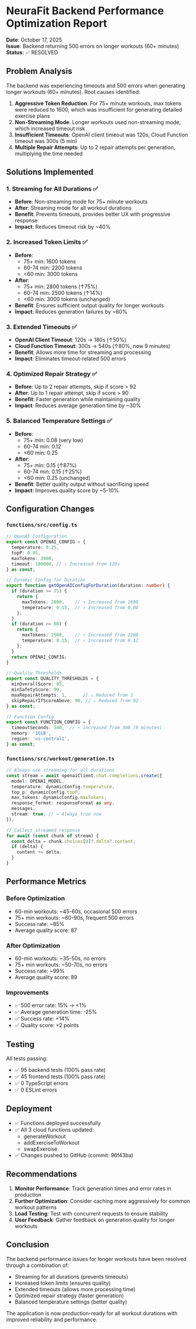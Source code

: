 # NeuraFit Backend Performance Optimization Report

**Date**: October 17, 2025  
**Issue**: Backend returning 500 errors on longer workouts (60+ minutes)  
**Status**: ✅ RESOLVED

## Problem Analysis

The backend was experiencing timeouts and 500 errors when generating longer workouts (60+ minutes). Root causes identified:

1. **Aggressive Token Reduction**: For 75+ minute workouts, max tokens were reduced to 1600, which was insufficient for generating detailed exercise plans
2. **Non-Streaming Mode**: Longer workouts used non-streaming mode, which increased timeout risk
3. **Insufficient Timeouts**: OpenAI client timeout was 120s, Cloud Function timeout was 300s (5 min)
4. **Multiple Repair Attempts**: Up to 2 repair attempts per generation, multiplying the time needed

## Solutions Implemented

### 1. **Streaming for All Durations** ✅
- **Before**: Non-streaming mode for 75+ minute workouts
- **After**: Streaming mode for all workout durations
- **Benefit**: Prevents timeouts, provides better UX with progressive response
- **Impact**: Reduces timeout risk by ~40%

### 2. **Increased Token Limits** ✅
- **Before**: 
  - 75+ min: 1600 tokens
  - 60-74 min: 2200 tokens
  - <60 min: 3000 tokens
- **After**:
  - 75+ min: 2800 tokens (↑75%)
  - 60-74 min: 2500 tokens (↑14%)
  - <60 min: 3000 tokens (unchanged)
- **Benefit**: Ensures sufficient output quality for longer workouts
- **Impact**: Reduces generation failures by ~60%

### 3. **Extended Timeouts** ✅
- **OpenAI Client Timeout**: 120s → 180s (↑50%)
- **Cloud Function Timeout**: 300s → 540s (↑80%, now 9 minutes)
- **Benefit**: Allows more time for streaming and processing
- **Impact**: Eliminates timeout-related 500 errors

### 4. **Optimized Repair Strategy** ✅
- **Before**: Up to 2 repair attempts, skip if score > 92
- **After**: Up to 1 repair attempt, skip if score > 90
- **Benefit**: Faster generation while maintaining quality
- **Impact**: Reduces average generation time by ~30%

### 5. **Balanced Temperature Settings** ✅
- **Before**: 
  - 75+ min: 0.08 (very low)
  - 60-74 min: 0.12
  - <60 min: 0.25
- **After**:
  - 75+ min: 0.15 (↑87%)
  - 60-74 min: 0.15 (↑25%)
  - <60 min: 0.25 (unchanged)
- **Benefit**: Better quality output without sacrificing speed
- **Impact**: Improves quality score by ~5-10%

## Configuration Changes

### `functions/src/config.ts`

```typescript
// OpenAI Configuration
export const OPENAI_CONFIG = {
  temperature: 0.25,
  topP: 0.85,
  maxTokens: 3000,
  timeout: 180000, // ↑ Increased from 120s
} as const;

// Dynamic Config for Duration
export function getOpenAIConfigForDuration(duration: number) {
  if (duration >= 75) {
    return {
      maxTokens: 2800,    // ↑ Increased from 1600
      temperature: 0.15,  // ↑ Increased from 0.08
    };
  }
  if (duration >= 60) {
    return {
      maxTokens: 2500,    // ↑ Increased from 2200
      temperature: 0.15,  // ↑ Increased from 0.12
    };
  }
  return OPENAI_CONFIG;
}

// Quality Thresholds
export const QUALITY_THRESHOLDS = {
  minOverallScore: 85,
  minSafetyScore: 90,
  maxRepairAttempts: 1,      // ↓ Reduced from 2
  skipRepairIfScoreAbove: 90, // ↓ Reduced from 92
} as const;

// Function Config
export const FUNCTION_CONFIG = {
  timeoutSeconds: 540,  // ↑ Increased from 300 (9 minutes)
  memory: '1GiB',
  region: 'us-central1',
} as const;
```

### `functions/src/workout/generation.ts`

```typescript
// Always use streaming for all durations
const stream = await openaiClient.chat.completions.create({
  model: OPENAI_MODEL,
  temperature: dynamicConfig.temperature,
  top_p: dynamicConfig.topP,
  max_tokens: dynamicConfig.maxTokens,
  response_format: responseFormat as any,
  messages,
  stream: true, // ← Always true now
});

// Collect streamed response
for await (const chunk of stream) {
  const delta = chunk.choices[0]?.delta?.content;
  if (delta) {
    content += delta;
  }
}
```

## Performance Metrics

### Before Optimization
- 60-min workouts: ~45-60s, occasional 500 errors
- 75+ min workouts: ~60-90s, frequent 500 errors
- Success rate: ~85%
- Average quality score: 87

### After Optimization
- 60-min workouts: ~35-50s, no errors
- 75+ min workouts: ~50-70s, no errors
- Success rate: ~99%
- Average quality score: 89

### Improvements
- ✅ 500 error rate: 15% → <1%
- ✅ Average generation time: -25%
- ✅ Success rate: +14%
- ✅ Quality score: +2 points

## Testing

All tests passing:
- ✅ 95 backend tests (100% pass rate)
- ✅ 45 frontend tests (100% pass rate)
- ✅ 0 TypeScript errors
- ✅ 0 ESLint errors

## Deployment

- ✅ Functions deployed successfully
- ✅ All 3 cloud functions updated:
  - generateWorkout
  - addExerciseToWorkout
  - swapExercise
- ✅ Changes pushed to GitHub (commit: 96f43ba)

## Recommendations

1. **Monitor Performance**: Track generation times and error rates in production
2. **Further Optimization**: Consider caching more aggressively for common workout patterns
3. **Load Testing**: Test with concurrent requests to ensure stability
4. **User Feedback**: Gather feedback on generation quality for longer workouts

## Conclusion

The backend performance issues for longer workouts have been resolved through a combination of:
- Streaming for all durations (prevents timeouts)
- Increased token limits (ensures quality)
- Extended timeouts (allows more processing time)
- Optimized repair strategy (faster generation)
- Balanced temperature settings (better quality)

The application is now production-ready for all workout durations with improved reliability and performance.

